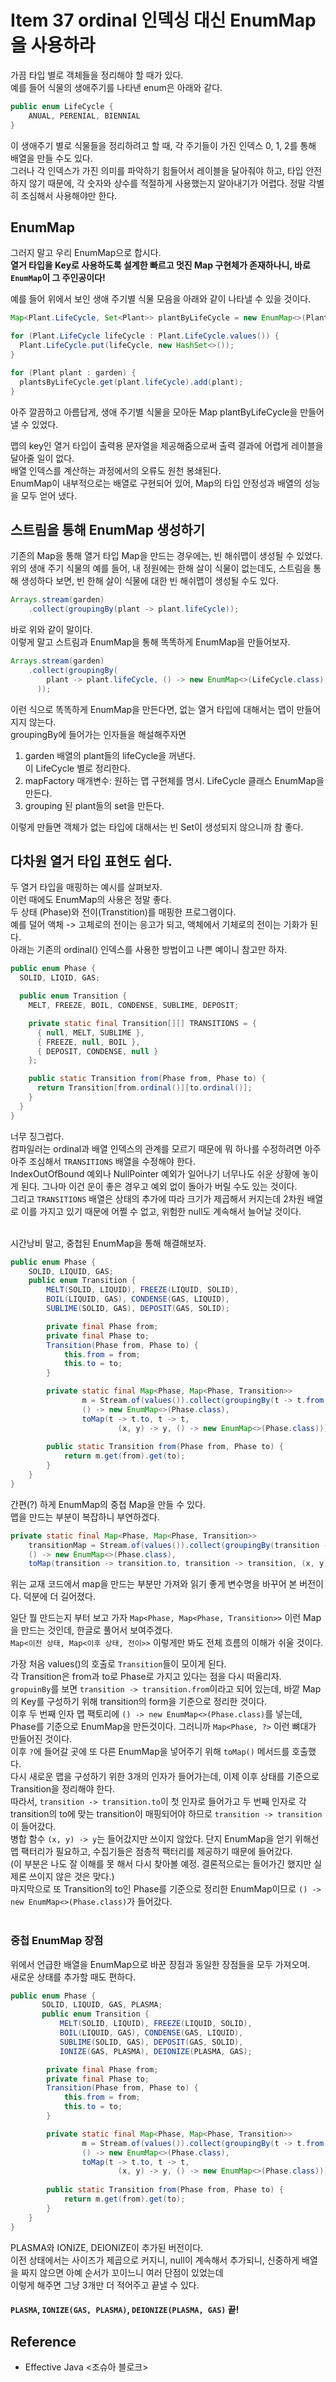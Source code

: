 # Item 37 ordinal 인덱싱 대신 EnumMap을 사용하라

가끔 타입 별로 객체들을 정리해야 할 때가 있다. <br>
예를 들어 식물의 생애주기를 나타낸 enum은 아래와 같다.
```java
public enum LifeCycle {
    ANUAL, PERENIAL, BIENNIAL
}
```

이 생애주기 별로 식물들을 정리하려고 할 때, 각 주기들이 가진 인덱스 0, 1, 2를 통해 배열을 만들 수도 있다. <Br>
그러나 각 인덱스가 가진 의미를 파악하기 힘들어서 레이블을 달아줘야 하고, 타입 안전하지 않기 때문에, 각 숫자와 상수를 적절하게 사용했는지 알아내기가 어렵다. 정말 각별히 조심해서 사용해야만 한다. <br>


## EnumMap
그러지 말고 우리 EnumMap으로 합시다. <br>
**열거 타입을 Key로 사용하도록 설계한 빠르고 멋진 Map 구현체가 존재하나니, 바로 `EnumMap`이 그 주인공이다!** <br>

예를 들어 위에서 보인 생애 주기별 식물 모음을 아래와 같이 나타낼 수 있을 것이다.
```java
Map<Plant.LifeCycle, Set<Plant>> plantByLifeCycle = new EnumMap<>(Plant.LifeCycle.class);

for (Plant.LifeCycle lifeCycle : Plant.LifeCycle.values()) {
  Plant.LifeCycle.put(lifeCycle, new HashSet<>());
}

for (Plant plant : garden) {
  plantsByLifeCycle.get(plant.lifeCycle).add(plant);
}
```
아주 깔끔하고 아름답게, 생애 주기별 식물을 모아둔 Map plantByLifeCycle을 만들어낼 수 있었다. <br>

맵의 key인 열거 타입이 출력용 문자열을 제공해줌으로써 출력 결과에 어렵게 레이블을 달아줄 일이 없다. <br>
배열 인덱스를 계산하는 과정에서의 오류도 원천 봉쇄된다. <br>
EnumMap이 내부적으로는 배열로 구현되어 있어, Map의 타입 안정성과 배열의 성능을 모두 얻어 냈다. 


## 스트림을 통해 EnumMap 생성하기

기존의 Map을 통해 열거 타입 Map을 만드는 경우에는, 빈 해쉬맵이 생성될 수 있었다. <br>
위의 생애 주기 식물의 예를 들어, 내 정원에는 한해 살이 식물이 없는데도, 스트림을 통해 생성하다 보면, 빈 한해 살이 식물에 대한 빈 해쉬맵이 생성될 수도 있다. 
```java
Arrays.stream(garden)
    .collect(groupingBy(plant -> plant.lifeCycle));
``` 

바로 위와 같이 말이다. <br>
이렇게 말고 스트림과 EnumMap을 통해 똑똑하게 EnumMap을 만들어보자. <br>
```java
Arrays.stream(garden)
    .collect(groupingBy(
        plant -> plant.lifeCycle, () -> new EnumMap<>(LifeCycle.class), toSet()
      ));
```
이런 식으로 똑똑하게 EnumMap을 만든다면, 없는 열거 타입에 대해서는 맵이 만들어 지지 않는다. <br>
groupingBy에 들어가는 인자들을 해설해주자면
1. garden 배열의 plant들의 lifeCycle을 꺼낸다. <br> 이 LifeCycle 별로 정리한다.
2. mapFactory 매개변수: 원하는 맵 구현체를 명시. LifeCycle 클래스 EnumMap을 만든다.
3. grouping 된 plant들의 set을 만든다.


이렇게 만들면 객체가 없는 타입에 대해서는 빈 Set이 생성되지 않으니까 참 좋다.

## 다차원 열거 타입 표현도 쉽다.
두 열거 타입을 매핑하는 예시를 살펴보자. <br>
이런 때에도 EnumMap의 사용은 정말 좋다. <br>
두 상태 (Phase)와 전이(Transtition)를 매핑한 프로그램이다. <br>
예를 덜어 액체 -> 고체로의 전이는 응고가 되고, 액체에서 기체로의 전이는 기화가 된다. <br>
아래는 기존의 ordinal() 인덱스를 사용한 방법이고 나쁜 예이니 참고만 하자.
```java
public enum Phase {
  SOLID, LIQID, GAS;

  public enum Transition {
    MELT, FREEZE, BOIL, CONDENSE, SUBLIME, DEPOSIT;

    private static final Transition[][] TRANSITIONS = {
      { null, MELT, SUBLIME },
      { FREEZE, null, BOIL },
      { DEPOSIT, CONDENSE, null }
    };

    public static Transition from(Phase from, Phase to) {
      return Transition[from.ordinal()][to.ordinal()];
    }
  }
}
```

너무 징그럽다. <br>
컴파일러는 ordinal과 배열 인덱스의 관계를 모르기 때문에
뭐 하나를 수정하려면 아주 아주 조심해서 `TRANSITIONS` 배열을 수정해야 한다. <br>
IndexOutOfBound 예외나 NullPointer 예외가 일어나기 너무나도 쉬운 상황에 놓이게 된다. 그나마 이건 운이 좋은 경우고 예외 없이 돌아가 버릴 수도 있는 것이다. <br>
그리고 `TRANSITIONS` 배열은 상태의 추가에 따라 크기가 제곱해서 커지는데 2차원 배열로 이를 가지고 있기 때문에 어쩔 수 없고, 위험한 null도 계속해서 늘어날 것이다. <br> <br>


시간낭비 말고, 중첩된 EnumMap을 통해 해결해보자. <br>

```java
public enum Phase {
    SOLID, LIQUID, GAS;
    public enum Transition {
        MELT(SOLID, LIQUID), FREEZE(LIQUID, SOLID),
        BOIL(LIQUID, GAS), CONDENSE(GAS, LIQUID),
        SUBLIME(SOLID, GAS), DEPOSIT(GAS, SOLID);

        private final Phase from;
        private final Phase to;
        Transition(Phase from, Phase to) {
            this.from = from;
            this.to = to;
        }

        private static final Map<Phase, Map<Phase, Transition>>
                m = Stream.of(values()).collect(groupingBy(t -> t.from,
                () -> new EnumMap<>(Phase.class),
                toMap(t -> t.to, t -> t,
                        (x, y) -> y, () -> new EnumMap<>(Phase.class))));
        
        public static Transition from(Phase from, Phase to) {
            return m.get(from).get(to);
        }
    }
}
```
간편(?) 하게 EnumMap의 중첩 Map을 만들 수 있다. <br>
맵을 만드는 부분이 복잡하니 부연하겠다. <br>

```java
private static final Map<Phase, Map<Phase, Transition>>
    transitionMap = Stream.of(values()).collect(groupingBy(transition -> transition.from,
    () -> new EnumMap<>(Phase.class),
    toMap(transition -> transition.to, transition -> transition, (x, y) -> y, () -> new EnumMap<>(Phase.class))));
```
위는 교재 코드에서 map을 만드는 부분만 가져와 읽기 좋게 변수명을 바꾸어 본 버전이다. 덕분에 더 길어졌다. <br>

일단 뭘 만드는지 부터 보고 가자 `Map<Phase, Map<Phase, Transition>>` 이런 Map을 만드는 것인데, 한글로 풀어서 보여주겠다. <Br>
`Map<이전 상태, Map<이후 상태, 전이>>` 이렇게만 봐도 전체 흐름의 이해가 쉬울 것이다. <br>

가장 처음 values()의 호출로 `Transition`들이 모이게 된다. <br>
각 Transition은 from과 to로 Phase로 가지고 있다는 점을 다시 떠올리자. <br>
`gropuinBy`를 보면 `transition -> transition.from`이라고 되어 있는데, 바깥 Map의 Key를 구성하기 위해 transition의 form을 기준으로 정리한 것이다. <br>
이후 두 번째 인자 맵 팩토리에 `() -> new EnumMap<>(Phase.class)`를 넣는데, Phase를 기준으로 EnumMap을 만든것이다. 그러니까 `Map<Phase, ?>` 이런 뼈대가 만들어진 것이다. <br>
이후 `?`에 들어갈 곳에 또 다른 EnumMap을 넣어주기 위해 `toMap()` 메서드를 호출했다. <br>
다시 새로운 맵을 구성하기 위한 3개의 인자가 들어가는데, 이제 이후 상태를 기준으로 Transition을 정리해야 한다. <br> 
따라서, `transition -> transition.to`이 첫 인자로 들어가고 두 번째 인자로 각 transition의 to에 맞는 transition이 매핑되어야 하므로 `transition -> transition`이 들어갔다. <br>
병합 함수 `(x, y) -> y`는 들어갔지만 쓰이지 않았다. 단지 EnumMap을 얻기 위해선 맵 팩터리가 필요하고, 수집기들은 점층적 팩터리를 제공하기 때문에 들어갔다. <br> (이 부분은 나도 잘 이해를 못 해서 다시 찾아볼 예정. 결론적으로는 들어가긴 했지만 실제론 쓰이지 않은 것은 맞다.) <br>
마지막으로 또 Transition의 to인 Phase를 기준으로 정리한 EnumMap이므로 `() -> new EnumMap<>(Phase.class)`가 들어갔다. <br> <br>


### 중첩 EnumMap 장점
위에서 언급한 배열을 EnumMap으로 바꾼 장점과 동일한 장점들을 모두 가져오며. <br>
새로운 상태를 추가할 때도 편하다. <Br>

```java
public enum Phase {
       SOLID, LIQUID, GAS, PLASMA;
       public enum Transition {
           MELT(SOLID, LIQUID), FREEZE(LIQUID, SOLID),
           BOIL(LIQUID, GAS), CONDENSE(GAS, LIQUID),
           SUBLIME(SOLID, GAS), DEPOSIT(GAS, SOLID),
           IONIZE(GAS, PLASMA), DEIONIZE(PLASMA, GAS);

        private final Phase from;
        private final Phase to;
        Transition(Phase from, Phase to) {
            this.from = from;
            this.to = to;
        }

        private static final Map<Phase, Map<Phase, Transition>>
                m = Stream.of(values()).collect(groupingBy(t -> t.from,
                () -> new EnumMap<>(Phase.class),
                toMap(t -> t.to, t -> t,
                        (x, y) -> y, () -> new EnumMap<>(Phase.class))));
        
        public static Transition from(Phase from, Phase to) {
            return m.get(from).get(to);
        }
    }
}
```
PLASMA와 IONIZE, DEIONIZE이 추가된 버전이다. <br>
이전 상태에서는 사이즈가 제곱으로 커지니, null이 계속해서 추가되니, 신중하게 배열을 짜지 않으면 아예 순서가 꼬이느니 여러 단점이 있었는데 <br>
이렇게 해주면 그냥 3개만 더 적어주고 끝낼 수 있다. <Br>
#### `PLASMA`, `IONIZE(GAS, PLASMA)`, `DEIONIZE(PLASMA, GAS)` 끝!

## Reference
- Effective Java <조슈아 블로크>
